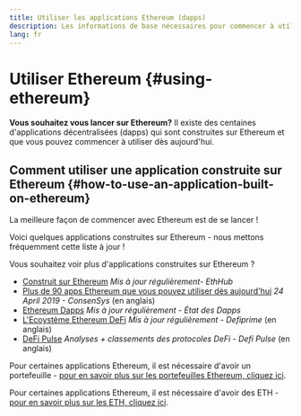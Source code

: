 ```yaml
---
title: Utiliser les applications Ethereum (dapps)
description: Les informations de base nécessaires pour commencer à utiliser Ethereum.
lang: fr
---
```


# Utiliser Ethereum {#using-ethereum}

<div class="featured">

**Vous souhaitez vous lancer sur Ethereum?** Il existe des centaines d'applications décentralisées (dapps) qui sont construites sur Ethereum et que vous pouvez commencer à utiliser dès aujourd'hui.

</div>

## Comment utiliser une application construite sur Ethereum {#how-to-use-an-application-built-on-ethereum}

La meilleure façon de commencer avec Ethereum est de se lancer&nbsp;!

Voici quelques applications construites sur Ethereum - nous mettons fréquemment cette liste à jour&nbsp;!

<RandomAppList />

Vous souhaitez voir plus d'applications construites sur Ethereum ?

- [Construit sur Ethereum](https://docs.ethhub.io/built-on-ethereum/built-on-ethereum/) _Mis à jour régulièrement- EthHub_
- [Plus de 90 apps Ethereum que vous pouvez utiliser dès aujourd'hui](https://media.consensys.net/40-ethereum-apps-you-can-use-right-now-d643333769f7) _24 April 2019 - ConsenSys_ (en anglais)
- [Ethereum Dapps](https://www.stateofthedapps.com/rankings/platform/ethereum) _Mis à jour régulièrement - État des Dapps_
- [L'Ecoystème Ethereum DeFi](https://defiprime.com/ethereum) _Mis à jour régulièrement - Defiprime_ (en anglais)
- [DeFi Pulse](https://defipulse.com/) _Analyses + classements des protocoles DeFi - Defi Pulse_ (en anglais)

Pour certaines applications Ethereum, il est nécessaire d'avoir un portefeuille - [pour en savoir plus sur les portefeuilles Ethereum, cliquez ici](/fr/wallets/).

Pour certaines applications Ethereum, il est nécessaire d'avoir des ETH - [pour en savoir plus sur les ETH, cliquez ici](/fr/eth/).
